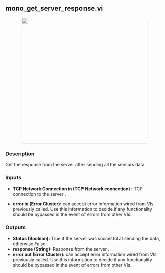 ## mono_get_server_response.vi
<p align="center">
<img src="https://github.com/monoDriveIO/client/raw/master/WikiPhotos/LV_client/utilities/mono__get__server__responsec.png" 
width="400"  />
</p>

### Description
Get the response from the server after sending all the sensors data.

### Inputs

- **TCP Network Connection in (TCP Network connection) :** TCP connection to the server .

- **error in (Error Cluster):** can accept error information wired from VIs previously called. Use this information to decide if any functionality should be bypassed in the event of errors from other VIs.


### Outputs

- **Status (Boolean):** True if the server was succesful at sending the data, otherwise False.
- **response (String):** Response from the server..
- **error out (Error Cluster):** can accept error information wired from VIs previously called. Use this information to decide if any functionality should be bypassed in the event of errors from other VIs.
